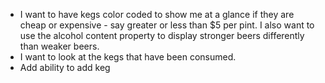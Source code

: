 
* I want to have kegs color coded to show me at a glance if they are cheap or expensive - say greater or less than $5 per pint. I also want to use the alcohol content property to display stronger beers differently than weaker beers.
* I want to look at the kegs that have been consumed.
* Add ability to add keg
